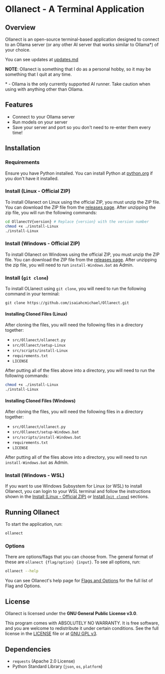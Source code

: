 # Ollanect - A Terminal Application

## Overview

Ollanect is an open-source terminal-based application designed to connect to an Ollama server (or any other AI server that works similar to Ollama\*) of your choice. 

You can see updates at [updates.md](./updates.md)

**NOTE**: Ollanect is something that I do as a personal hobby, so it may be something that I quit at any time.

\* - Ollama is the only currently supported AI runner. Take caution when using with anything other than Ollama.

## Features

- Connect to your Ollama server
- Run models on your server
- Save your server and port so you don't need to re-enter them every time!

## Installation

### Requirements
Ensure you have Python installed. You can install Python at [python.org](https://www.python.org/downloads/) if you don't have it installed.

### Install (Linux - Official ZIP)
To install Ollanect on Linux using the official ZIP, you must unzip the ZIP file. You can download the ZIP file from the [releases page](https://github.com/isaiahcmichael/ollanect/releases/latest). After unzipping the zip file, you will run the following commands:

```sh
cd OllanectV{version} # Replace {version} with the version number
chmod +x ./install-Linux
./install-Linux
```

### Install (Windows - Official ZIP)
To install Ollanect on Windows using the official ZIP, you must unzip the ZIP file. You can download the ZIP file from the [releases page](https://github.com/isaiahcmichael/ollanect/releases/latest). After unzipping the zip file, you will need to run `install-Windows.bat` as Admin.

### Install (`git clone`)
To install OLlanect using `git clone`, you will need to run the following command in your terminal:

```
git clone https://github.com/isaiahcmichael/Ollanect.git
```

#### Installing Cloned Files (Linux)
After cloning the files, you will need the following files in a directory together:
- `src/Ollanect/ollanect.py`
- `src/Ollanect/setup-Linux`
- `src/scripts/install-Linux`
- `requirements.txt`
- `LICENSE`

After putting all of the files above into a directory, you will need to run the following commands:

```sh
chmod +x ./install-Linux
./install-Linux
```

#### Installing Cloned Files (Windows)
After cloning the files, you will need the following files in a directory together:
- `src/Ollanect/ollanect.py`
- `src/Ollanect/setup-Windows.bat`
- `src/scripts/install-Windows.bat`
- `requirements.txt`
- `LICENSE`

After putting all of the files above into a directory, you will need to run `install-Windows.bat` as Admin.

### Install (Windows - WSL)
If you want to use Windows Subsystem for Linux (or WSL) to install Ollanect, you can login to your WSL terminal and follow the instructions shown in the [Install (Linux - Official ZIP)](#install-linux---official-zip) or [Install (`git clone`)](#install-git-clone) sections.

## Running Ollanect

To start the application, run:

```sh
ollanect
```

### Options
There are options/flags that you can choose from. The general format of these are `ollanect {flag/option} {input}`. To see all options, run: 
```sh
ollanect --help
```
You can see Ollanect's help page for [Flags and Options](help/ollanectOptions.md) for the full list of Flag and Options.

## License

Ollanect is licensed under the **GNU General Public License v3.0**.

This program comes with ABSOLUTELY NO WARRANTY. It is free software, and you are welcome to redistribute it under certain conditions. See the full license in the [LICENSE](./LICENSE) file or at [GNU GPL v3](https://www.gnu.org/licenses/gpl-3.0.html).


## Dependencies

- `requests` (Apache 2.0 License)
- Python Standard Library (`json`, `os`, `platform`)
